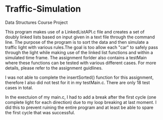 # Traffic-Simulation
Data Structures Course Project


This program makes use of a LinkedListAPI.c file and creates a set of doubly linked lists 
based on input given in a text file through the command line. The purpose of the program 
is to sort the data and then simulate a traffic light with various rules.The goal is too 
allow each "car" to safely pass through the light while making use of the linked list 
functions and within a simulated time frame. The assignment forlder also contains a testMain
where these functions can be tested with various different cases. For more details, please 
refer to the assignment guidlines. 

I was not able to complete the insertSorted() function for this assignment, therefore I also
did not test for it in my testMain.c. There are only 18 test cases in total.

In the exectuion of my main.c, I had to add a break after the first cycle (one complete light
for each direction) due to my loop breaking at last moment. I did this to prevent ruining the
entire program and at least be able to spare the first cycle that was successful. 
